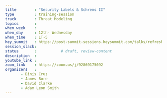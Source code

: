 ```yaml
---
title        : "Security Labels & Schrems II"
type         : training-session
track        : Threat Modeling
topics       : 
when_week    : 
when_day     : 12th- Wednesday
when_time    : LT-5
hey_summit   : https://post-summit-sessions.heysummit.com/talks/refresher-on-security-labels/
session_slack:
status       :           # draft, review-content
description  : 
youtube_link : 
zoom_link    : https://zoom.us/j/92869175092
organizers   : 
       - Dinis Cruz
       - James Bore
       - David Clarke
       - Adam Leon Smith
---
```



